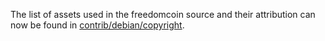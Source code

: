 The list of assets used in the freedomcoin source and their attribution can now be found in [contrib/debian/copyright](../contrib/debian/copyright).
